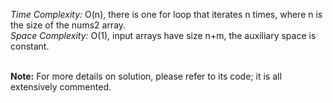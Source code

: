 _Time Complexity:_ O(n), there is one for loop that iterates n times, where n is the size of the nums2 array.<br />
_Space Complexity:_ O(1), input arrays have size n+m, the auxiliary space is constant.<br /><br />

**Note:** For more details on solution, please refer to its code; it is all extensively commented.
